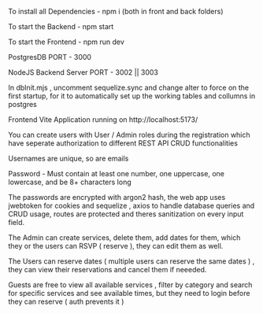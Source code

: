 To install all Dependencies - npm i (both in front and back folders)


To start the Backend - npm start

To start the Frontend - npm run dev

PostgresDB PORT - 3000

NodeJS Backend Server PORT - 3002 || 3003

In dbInit.mjs , uncomment sequelize.sync and change alter to force on the first startup, for it to automatically set up the working tables and collumns in postgres

Frontend Vite Application running on  http://localhost:5173/

You can create users with User / Admin roles during the registration which have seperate authorization to different REST API CRUD functionalities 

Usernames are unique, so are emails

Password -  Must contain at least one number, one uppercase, one lowercase, and be 8+ characters long

The passwords are encrypted with argon2 hash, the web app uses jwebtoken for cookies and sequelize , axios to handle database queries and CRUD usage, routes are protected and theres sanitization on every input field.

The Admin can create services, delete them, add dates for them, which they or the users can RSVP ( reserve ), they can edit them as well.

The Users can reserve dates ( multiple users can reserve the same dates ) , they can view their reservations and cancel them if neeeded. 

Guests are free to view all available services , filter by category and search for specific services and see available times, but they need to login before they can reserve ( auth prevents it )





